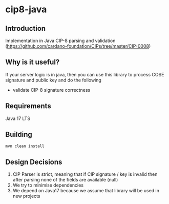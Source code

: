 # cip8-java

## Introduction
Implementation in Java CIP-8 parsing and validation (https://github.com/cardano-foundation/CIPs/tree/master/CIP-0008)

## Why is it useful?
If your server logic is in java, then you can use this library to process COSE signature and public key and do the following
- validate CIP-8 signature correctness

## Requirements
Java 17 LTS

## Building
```
mvn clean install
```

## Design Decisions
1. CIP Parser is strict, meaning that if CIP signature / key is invalid then after parsing none of the fields are available (null)
2. We try to minimise dependencies
3. We depend on Java17 because we assume that library will be used in new projects